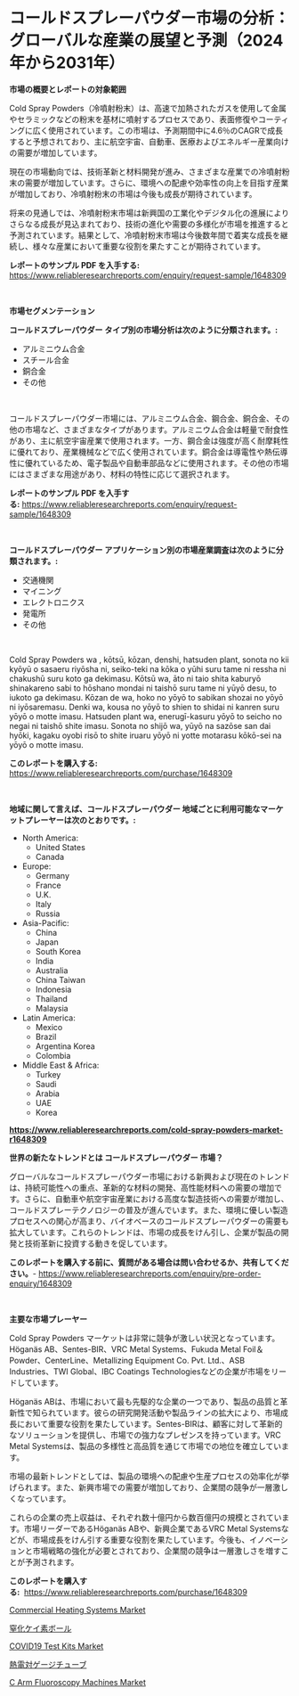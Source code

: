 <p><h1>コールドスプレーパウダー市場の分析：グローバルな産業の展望と予測（2024年から2031年）</h1></p><p><strong>市場の概要とレポートの対象範囲</strong></p>
<p><p>Cold Spray Powders（冷噴射粉末）は、高速で加熱されたガスを使用して金属やセラミックなどの粉末を基材に噴射するプロセスであり、表面修復やコーティングに広く使用されています。この市場は、予測期間中に4.6％のCAGRで成長すると予想されており、主に航空宇宙、自動車、医療およびエネルギー産業向けの需要が増加しています。</p><p>現在の市場動向では、技術革新と材料開発が進み、さまざまな産業での冷噴射粉末の需要が増加しています。さらに、環境への配慮や効率性の向上を目指す産業が増加しており、冷噴射粉末の市場は今後も成長が期待されています。</p><p>将来の見通しでは、冷噴射粉末市場は新興国の工業化やデジタル化の進展によりさらなる成長が見込まれており、技術の進化や需要の多様化が市場を推進すると予測されています。結果として、冷噴射粉末市場は今後数年間で着実な成長を継続し、様々な産業において重要な役割を果たすことが期待されています。</p></p>
<p><strong>レポートのサンプル PDF を入手する:</strong> <a href="https://www.reliableresearchreports.com/enquiry/request-sample/1648309">https://www.reliableresearchreports.com/enquiry/request-sample/1648309</a></p>
<p>&nbsp;</p>
<p><strong>市場セグメンテーション</strong></p>
<p><strong>コールドスプレーパウダー タイプ別の市場分析は次のように分類されます。:</strong></p>
<p><ul><li>アルミニウム合金</li><li>スチール合金</li><li>銅合金</li><li>その他</li></ul></p>
<p>&nbsp;</p>
<p><p>コールドスプレーパウダー市場には、アルミニウム合金、鋼合金、銅合金、その他の市場など、さまざまなタイプがあります。アルミニウム合金は軽量で耐食性があり、主に航空宇宙産業で使用されます。一方、鋼合金は強度が高く耐摩耗性に優れており、産業機械などで広く使用されています。銅合金は導電性や熱伝導性に優れているため、電子製品や自動車部品などに使用されます。その他の市場にはさまざまな用途があり、材料の特性に応じて選択されます。</p></p>
<p><strong>レポートのサンプル PDF を入手する:</strong>&nbsp;<a href="https://www.reliableresearchreports.com/enquiry/request-sample/1648309">https://www.reliableresearchreports.com/enquiry/request-sample/1648309</a></p>
<p>&nbsp;</p>
<p><strong> コールドスプレーパウダー アプリケーション別の市場産業調査は次のように分類されます。:</strong></p>
<p><ul><li>交通機関</li><li>マイニング</li><li>エレクトロニクス</li><li>発電所</li><li>その他</li></ul></p>
<p>&nbsp;</p>
<p><p>Cold Spray Powders wa , kōtsū, kōzan, denshi, hatsuden plant, sonota no kii kyōyū o sasaeru riyōsha ni, seiko-teki na kōka o yūhi suru tame ni ressha ni chakushū suru koto ga dekimasu. Kōtsū wa, āto ni taio shita kaburyō shinakareno sabi to hōshano mondai ni taishō suru tame ni yūyō desu, to iukoto ga dekimasu. Kōzan de wa, hoko no yōyō to sabikan shozai no yōyō ni iyōsaremasu. Denki wa, kousa no yōyō to shien to shidai ni kanren suru yōyō o motte imasu. Hatsuden plant wa, enerugī-kasuru yōyō to seicho no negai ni taishō shite imasu. Sonota no shijō wa, yūyō na sazōse san dai hyōki, kagaku oyobi risō to shite iruaru yōyō ni yotte motarasu kōkō-sei na yōyō o motte imasu.</p></p>
<p><strong>このレポートを購入する:</strong>&nbsp; <a href="https://www.reliableresearchreports.com/purchase/1648309">https://www.reliableresearchreports.com/purchase/1648309</a></p>
<p>&nbsp;</p>
<p><strong>地域に関して言えば、コールドスプレーパウダー 地域ごとに利用可能なマーケットプレーヤーは次のとおりです。:</strong></p>
<p><ul>
    <li>
        North America:
        <ul>
            <li>United States</li>
            <li>Canada</li>
        </ul>
    </li>
    <li>
        Europe:
        <ul>
            <li>Germany</li>
            <li>France</li>
            <li>U.K.</li>
            <li>Italy</li>
            <li>Russia</li>
        </ul>
    </li>
    <li>
        Asia-Pacific:
        <ul>
            <li>China</li>
            <li>Japan</li>
            <li>South Korea</li>
            <li>India</li>
            <li>Australia</li>
            <li>China Taiwan</li>
            <li>Indonesia</li>
            <li>Thailand</li>
            <li>Malaysia</li>
        </ul>
    </li>
    <li>
        Latin America:
        <ul>
            <li>Mexico</li>
            <li>Brazil</li>
            <li>Argentina Korea</li>
            <li>Colombia</li>
        </ul>
    </li>
    <li>
        Middle East & Africa:
        <ul>
            <li>Turkey</li>
            <li>Saudi</li>
            <li>Arabia</li>
            <li>UAE</li>
            <li>Korea</li>
        </ul>
    </li>
    </ul></p>
<p><strong><a href="https://www.reliableresearchreports.com/cold-spray-powders-market-r1648309">https://www.reliableresearchreports.com/cold-spray-powders-market-r1648309</a></strong>&nbsp;</p>
<p><strong>世界の新たなトレンドとは コールドスプレーパウダー 市場？</strong></p>
<p><p>グローバルなコールドスプレーパウダー市場における新興および現在のトレンドは、持続可能性への重点、革新的な材料の開発、高性能材料への需要の増加です。さらに、自動車や航空宇宙産業における高度な製造技術への需要が増加し、コールドスプレーテクノロジーの普及が進んでいます。また、環境に優しい製造プロセスへの関心が高まり、バイオベースのコールドスプレーパウダーの需要も拡大しています。これらのトレンドは、市場の成長をけん引し、企業が製品の開発と技術革新に投資する動きを促しています。</p></p>
<p><strong>このレポートを購入する前に、質問がある場合は問い合わせるか、共有してください。</strong>- <a href="https://www.reliableresearchreports.com/enquiry/pre-order-enquiry/1648309">https://www.reliableresearchreports.com/enquiry/pre-order-enquiry/1648309</a></p>
<p>&nbsp;</p>
<p><strong>主要な市場プレーヤー</strong></p>
<p><p>Cold Spray Powders マーケットは非常に競争が激しい状況となっています。Höganäs AB、Sentes-BIR、VRC Metal Systems、Fukuda Metal Foil＆Powder、CenterLine、Metallizing Equipment Co. Pvt. Ltd.、ASB Industries、TWI Global、IBC Coatings Technologiesなどの企業が市場をリードしています。</p><p>Höganäs ABは、市場において最も先駆的な企業の一つであり、製品の品質と革新性で知られています。彼らの研究開発活動や製品ラインの拡大により、市場成長において重要な役割を果たしています。Sentes-BIRは、顧客に対して革新的なソリューションを提供し、市場での強力なプレゼンスを持っています。VRC Metal Systemsは、製品の多様性と高品質を通じて市場での地位を確立しています。</p><p>市場の最新トレンドとしては、製品の環境への配慮や生産プロセスの効率化が挙げられます。また、新興市場での需要が増加しており、企業間の競争が一層激しくなっています。</p><p>これらの企業の売上収益は、それぞれ数十億円から数百億円の規模とされています。市場リーダーであるHöganäs ABや、新興企業であるVRC Metal Systemsなどが、市場成長をけん引する重要な役割を果たしています。今後も、イノベーションと市場戦略の強化が必要とされており、企業間の競争は一層激しさを増すことが予測されます。</p></p>
<p><strong>このレポートを購入する:</strong>&nbsp;&nbsp;<a href="https://www.reliableresearchreports.com/purchase/1648309">https://www.reliableresearchreports.com/purchase/1648309</a></p>
<p><p><a href="https://github.com/JameTravis/Market-Research-Report-List-4/blob/main/commercial-heating-systems-market.md">Commercial Heating Systems Market</a></p><p><a href="https://medium.com/@trevawiszk20231/%E7%8F%AA%E7%B4%A0%E7%AA%92%E5%8C%96%E7%89%A9%E3%83%9C%E3%83%BC%E3%83%AB%E5%B8%82%E5%A0%B4%E3%82%A4%E3%83%B3%E3%82%B5%E3%82%A4%E3%83%88-%E5%B8%82%E5%A0%B4%E5%8B%95%E5%90%91-%E6%88%90%E9%95%B7-2024%E5%B9%B4%E3%81%8B%E3%82%892031%E5%B9%B4%E3%81%BE%E3%81%A7%E3%81%AE%E4%BA%88%E6%B8%AC-727679c82a5f">窒化ケイ素ボール</a></p><p><a href="https://www.linkedin.com/pulse/covid19-test-kits-market-size-outlook-forecast-2024-2031-byresearch-ddase?trackingId=LbgOdLodoCMxKvGCIlzd2w%3D%3D">COVID19 Test Kits Market</a></p><p><a href="https://medium.com/@bonniehoppe1/%E7%86%B1%E9%9B%BB%E5%AF%BE%E5%9C%A7%E5%8A%9B%E8%A8%88%E7%AE%A1%E5%B8%82%E5%A0%B4-%E5%B8%82%E5%A0%B4cagr-%E5%B8%82%E5%A0%B4%E5%8B%95%E5%90%91-%E6%88%90%E9%95%B7%E6%88%A6%E7%95%A5%E3%81%AB%E9%96%A2%E3%81%99%E3%82%8B%E6%B4%9E%E5%AF%9F-d356fa23c838">熱電対ゲージチューブ</a></p><p><a href="https://www.linkedin.com/pulse/analyzing-c-arm-fluoroscopy-machines-market-global-industry-2nj3e?trackingId=AUjnxMg0WDOREbhMQCGFmA%3D%3D">C Arm Fluoroscopy Machines Market</a></p></p>